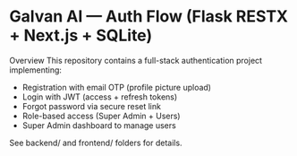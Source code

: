 # Galvan AI — Auth Flow (Flask RESTX + Next.js + SQLite)

Overview
This repository contains a full-stack authentication project implementing:
- Registration with email OTP (profile picture upload)
- Login with JWT (access + refresh tokens)
- Forgot password via secure reset link
- Role-based access (Super Admin + Users)
- Super Admin dashboard to manage users

See backend/ and frontend/ folders for details.
